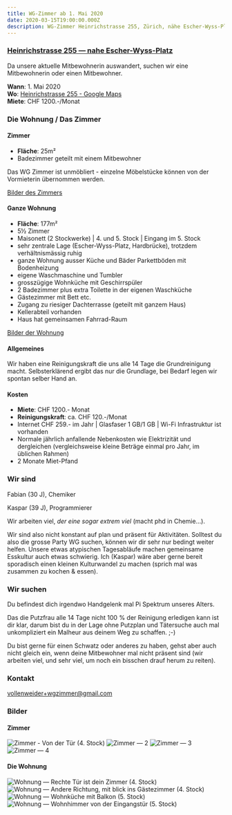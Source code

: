 ```yaml
---
title: WG-Zimmer ab 1. Mai 2020
date: 2020-03-15T19:00:00.000Z
description: WG-Zimmer Heinrichstrasse 255, Zürich, nähe Escher-Wyss-Platz ab 1. Mai zu vergeben.
---
```


### [Heinrichstrasse 255 — nahe Escher-Wyss-Platz](https://goo.gl/maps/5M6nC61x44gEojCz6)

Da unsere aktuelle Mitbewohnerin auswandert, suchen wir eine Mitbewohnerin oder einen Mitbewohner.

**Wann**: 1. Mai 2020  
**Wo**: [Heinrichstrasse 255 - Google Maps](https://goo.gl/maps/5M6nC61x44gEojCz6)  
**Miete**: CHF 1200.-/Monat

### Die Wohnung / Das Zimmer

#### Zimmer

- **Fläche**: 25m²
- Badezimmer geteilt mit einem Mitbewohner

Das WG Zimmer ist unmöbliert - einzelne Möbelstücke können von der Vormieterin übernommen werden.

[Bilder des Zimmers](#zimmer-1)

#### Ganze Wohnung

- **Fläche**: 177m²
- 5½ Zimmer
- Maisonett (2 Stockwerke) | 4. und 5. Stock | Eingang im 5. Stock
- sehr zentrale Lage (Escher-Wyss-Platz, Hardbrücke), trotzdem verhältnismässig ruhig
- ganze Wohnung ausser Küche und Bäder Parkettböden mit Bodenheizung
- eigene Waschmaschine und Tumbler
- grosszügige Wohnküche mit Geschirrspüler
- 2 Badezimmer plus extra Toilette in der eigenen Waschküche
- Gästezimmer mit Bett etc.
- Zugang zu riesiger Dachterrasse (geteilt mit ganzem Haus)
- Kellerabteil vorhanden
- Haus hat gemeinsamen Fahrrad-Raum

[Bilder der Wohnung](#die-wohnung)

#### Allgemeines

Wir haben eine Reinigungskraft die uns alle 14 Tage die Grundreinigung macht. Selbsterklärend ergibt das nur die Grundlage, bei Bedarf legen wir spontan selber Hand an.

#### Kosten

- **Miete**: CHF 1200.- Monat
- **Reinigungskraft**: ca. CHF 120.-/Monat
- Internet CHF 259.- im Jahr | Glasfaser 1 GB/1 GB | Wi-Fi Infrastruktur ist vorhanden
- Normale jährlich anfallende Nebenkosten wie Elektrizität und dergleichen (vergleichsweise kleine Beträge einmal pro Jahr, im üblichen Rahmen)
- 2 Monate Miet-Pfand

### Wir sind

Fabian (30 J), Chemiker

Kaspar (39 J), Programmierer

Wir arbeiten viel, _der eine sogar extrem viel_ (macht phd in Chemie…).

Wir sind also nicht konstant auf plan und präsent für Aktivitäten. Solltest du also die grosse Party WG suchen, können wir dir sehr nur bedingt weiter helfen.
Unsere etwas atypischen Tagesabläufe machen gemeinsame Esskultur auch etwas schwierig. Ich (Kaspar) wäre aber gerne bereit sporadisch einen kleinen Kulturwandel zu machen (sprich mal was zusammen zu kochen & essen).

### Wir suchen

Du befindest dich irgendwo Handgelenk mal Pi Spektrum unseres Alters.

Das die Putzfrau alle 14 Tage nicht 100 % der Reinigung erledigen kann ist dir klar, darum bist du in der Lage ohne Putzplan und Tätersuche auch mal unkompliziert ein Malheur aus deinem Weg zu schaffen. ;-)

Du bist gerne für einen Schwatz oder anderes zu haben, gehst aber auch nicht gleich ein, wenn deine Mitbewohner mal nicht präsent sind (wir arbeiten viel, und sehr viel, um noch ein bisschen drauf herum zu reiten).

### Kontakt

<a href="mailto:vollenweider+wgzimmer@gmail.com">vollenweider+wgzimmer@gmail.com</a>

### Bilder

#### Zimmer

![Zimmer - Von der Tür (4. Stock)](zimmer-01.jpg)
![Zimmer — 2](zimmer-02.jpg)
![Zimmer — 3](zimmer-03.jpg)
![Zimmer — 4](zimmer-04.jpg)

#### Die Wohnung

![Wohnung — Rechte Tür ist dein Zimmer (4. Stock)](wohunung-01.jpg)
![Wohnung — Andere Richtung, mit blick ins Gästezimmer (4. Stock)](wohunung-02.jpg)
![Wohnung — Wohnküche mit Balkon (5. Stock)](wohunung-03.jpg)
![Wohnung — Wohnhimmer von der Eingangstür (5. Stock)](wohunung-04.jpg)
